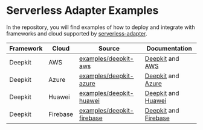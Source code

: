 # Serverless Adapter Examples

In the repository, you will find examples of how to deploy and integrate with frameworks and cloud supported by [serverless-adapter](https://viniciusl.com.br/serverless-adapter/).

| Framework | Cloud    | Source                                                 | Documentation                                                                                                                                                               |
|-----------|----------|--------------------------------------------------------|-----------------------------------------------------------------------------------------------------------------------------------------------------------------------------|
| Deepkit   | AWS      | [examples/deepkit-aws](./examples/deepkit-aws)         | [Deepkit](https://viniciusl.com.br/serverless-adapter/docs/main/frameworks/deepkit) and [AWS](https://viniciusl.com.br/serverless-adapter/docs/category/aws)                |
| Deepkit   | Azure    | [examples/deepkit-azure](./examples/deepkit-azure)     | [Deepkit](https://viniciusl.com.br/serverless-adapter/docs/main/frameworks/deepkit) and [Azure](https://viniciusl.com.br/serverless-adapter/docs/main/handlers/azure)       |
| Deepkit   | Huawei   | [examples/deepkit-huawei](./examples/deepkit-huawei)   | [Deepkit](https://viniciusl.com.br/serverless-adapter/docs/main/frameworks/deepkit) and [Huawei](https://viniciusl.com.br/serverless-adapter/docs/main/handlers/huawei)     |
| Deepkit   | Firebase | [examples/deepkit-firebase](./examples/deepkit-huawei) | [Deepkit](https://viniciusl.com.br/serverless-adapter/docs/main/frameworks/deepkit) and [Firebase](https://viniciusl.com.br/serverless-adapter/docs/main/handlers/firebase) |

